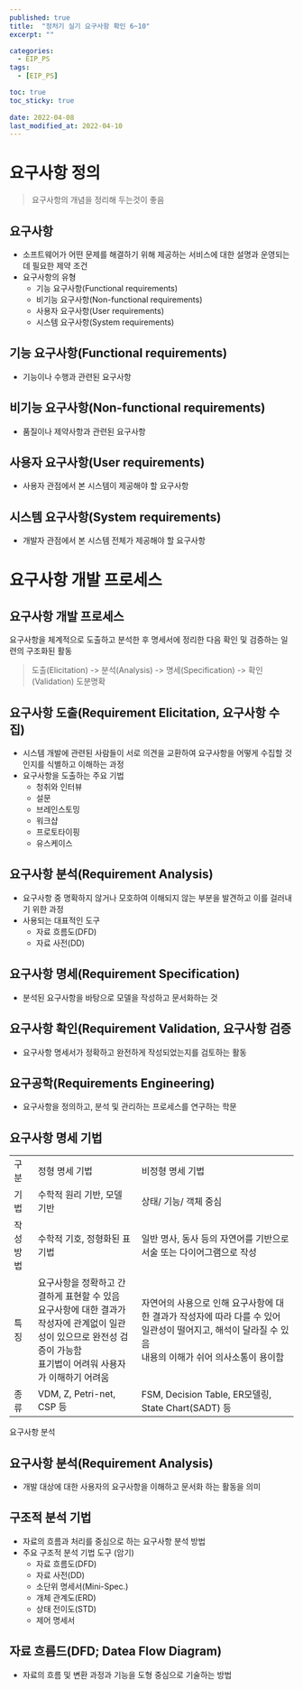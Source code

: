 ```yaml
---
published: true
title:  "정처기 실기 요구사항 확인 6~10"
excerpt: ""

categories:
  - EIP_PS
tags:
  - [EIP_PS]

toc: true
toc_sticky: true
 
date: 2022-04-08
last_modified_at: 2022-04-10
---
```


# 요구사항 정의
> 요구사항의 개념을 정리해 두는것이 좋음
## 요구사항
- 소프트웨어가 어떤 문제를 해결하기 위해 제공하는 서비스에 대한 설명과 운영되는데 필요한 제약 조건
- 요구사항의 유형
  - 기능 요구사항(Functional requirements)
  - 비기능 요구사항(Non-functional requirements)
  - 사용자 요구사항(User requirements)
  - 시스템 요구사항(System requirements)

## 기능 요구사항(Functional requirements)

- 기능이나 수행과 관련된 요구사항

## 비기능 요구사항(Non-functional requirements)

- 품질이나 제약사항과 관련된 요구사항 

## 사용자 요구사항(User requirements)

- 사용자 관점에서 본 시스템이 제공해야 할 요구사항

## 시스템 요구사항(System requirements)

- 개발자 관점에서 본 시스템 전체가 제공해야 할 요구사항

# 요구사항 개발 프로세스

## 요구사항 개발 프로세스
요구사항을 체계적으로 도출하고 분석한 후 명세서에 정리한 다음 확인 및 검증하는 일련의 구조화된 활동

> 도출(Elicitation)  -> 분석(Analysis) -> 명세(Specification) -> 확인(Validation)
> 도분명확

## 요구사항 도출(Requirement Elicitation, 요구사항 수집)
- 시스템 개발에 관련된 사람들이 서로 의견을 교환하여 요구사항을 어떻게 수집할 것인지를 식별하고 이해하는 과정
- 요구사항을 도출하는 주요 기법
  - 청취와 인터뷰
  - 설문
  - 브레인스토밍
  - 워크샵
  - 프로토타이핑
  - 유스케이스

## 요구사항 분석(Requirement Analysis)
- 요구사항 중 명확하지 않거나 모호하여 이해되지 않는 부분을 발견하고 이를 걸러내기 위한 과정
- 사용되는 대표적인 도구
  - 자료 흐름도(DFD)
  - 자료 사전(DD)

## 요구사항 명세(Requirement Specification)
- 분석된 요구사항을 바탕으로 모델을 작성하고 문서화하는 것

## 요구사항 확인(Requirement Validation, 요구사항 검증
- 요구사항 명세서가 정확하고 완전하게 작성되었는지를 검토하는 활동

## 요구공학(Requirements Engineering)
- 요구사항을 정의하고, 분석 및 관리하는 프로세스를 연구하는 학문

## 요구사항 명세 기법

<table>
  <tr >
    <td>구분</td>
    <td>정형 명세 기법</td>
    <td>비정형 명세 기법</td>
  </tr>
  
  <tr>
    <td>기법</td>
    <td>수학적 원리 기반, 모델 기반</td>
    <td>상태/ 기능/ 객체 중심</td>
  </tr>
  
  <tr>
    <td>작성 방법</td>
    <td>수학적 기호, 정형화된 표기법</td>
    <td>일반 명사, 동사 등의 자연어를 기반으로 서술 또는 다이어그램으로 작성</td>
  </tr>
  
  <tr>
    <td>특징</td>
    <td>요구사항을 정확하고 간결하게 표현할 수 있음 <br>요구사항에 대한 결과가 작성자에 관계없이 일관성이 있으므로 완전성 검증이 가능함<br>표기법이 어려워 사용자가 이해하기 어려움</td>
    <td>자연어의 사용으로 인해 요구사항에 대한 결과가 작성자에 따라 다를 수 있어 일관성이 떨어지고, 해석이 달라질 수 있음<br>내용의 이해가 쉬어 의사소통이 용이함</td>
  </tr>
  
  <tr>
    <td>종류</td>
    <td>VDM, Z, Petri-net, CSP 등</td>
    <td>FSM, Decision Table, ER모델링, State Chart(SADT) 등</td>
  </tr>
</table

# 요구사항 분석
  
  ## 요구사항 분석(Requirement Analysis)
  
  - 개발 대상에 대한 사용자의 요구사항을 이해하고 문서화 하는 활동을 의미 
  
  ## 구조적 분석 기법
  
  - 자료의 흐름과 처리를 중심으로 하는 요구사항 분석 방법
  - 주요 구조적 분석 기법 도구 (암기)
    - 자료 흐름도(DFD)
    - 자료 사전(DD)
    - 소단위 명세서(Mini-Spec.)
    - 개체 관계도(ERD)
    - 상태 전이도(STD)
    - 제어 명세서
  
  ## 자료 흐름드(DFD; Datea Flow Diagram)
  - 자료의 흐름 및 변환 과정과 기능을 도형 중심으로 기술하는 방법
 
